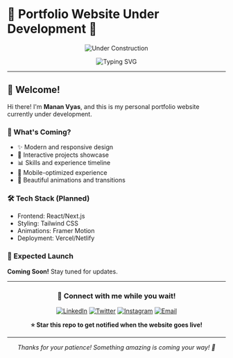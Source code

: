 # 🚧 Portfolio Website Under Development 🚧

<div align="center">

![Under Construction](https://img.shields.io/badge/Status-Under%20Development-orange?style=for-the-badge&logo=construction&logoColor=white)

<img src="https://readme-typing-svg.herokuapp.com?font=Fira+Code&size=24&duration=3000&pause=1000&color=F75C7E&center=true&vCenter=true&width=500&height=70&lines=🚀+Portfolio+Website;🛠️+Under+Development;💫+Coming+Soon!" alt="Typing SVG" />

</div>

---

## 👋 Welcome!

Hi there! I'm **Manan Vyas**, and this is my personal portfolio website currently under development.

### 🔧 What's Coming?
- ✨ Modern and responsive design
- 🚀 Interactive projects showcase
- 📊 Skills and experience timeline
- 📱 Mobile-optimized experience
- 🎨 Beautiful animations and transitions

### 🛠️ Tech Stack (Planned)
- Frontend: React/Next.js
- Styling: Tailwind CSS
- Animations: Framer Motion
- Deployment: Vercel/Netlify

### 📅 Expected Launch
**Coming Soon!** Stay tuned for updates.

---

<div align="center">

### 🤝 Connect with me while you wait!

[![LinkedIn](https://img.shields.io/badge/LinkedIn-0077B5?style=for-the-badge&logo=linkedin&logoColor=white)](https://www.linkedin.com/in/mananvyas0110)
[![Twitter](https://img.shields.io/badge/Twitter-1DA1F2?style=for-the-badge&logo=twitter&logoColor=white)](https://x.com/Manan_Vyas01?t=fHA__ubJ2u-oFMsFpcnD8w&s=09)
[![Instagram](https://img.shields.io/badge/Instagram-E4405F?style=for-the-badge&logo=instagram&logoColor=white)](https://www.instagram.com/Mananvyas01/profilecard/?igsh=MWk1ZzNpbGdzc2EydQ==)
[![Email](https://img.shields.io/badge/Gmail-D14836?style=for-the-badge&logo=gmail&logoColor=white)](mailto:mananvyas.work@gmail.com)

**⭐ Star this repo to get notified when the website goes live!**

</div>

---

<div align="center">
  <p><em>Thanks for your patience! Something amazing is coming your way! 🚀</em></p>
</div>
